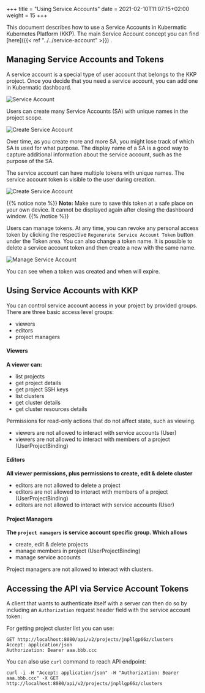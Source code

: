 +++
title = "Using Service Accounts"
date = 2021-02-10T11:07:15+02:00
weight = 15
+++

This document describes how to use a Service Accounts in Kubermatic Kubernetes Platform (KKP).
The main Service Account concept you can find [here]({{< ref "../../service-account" >}}) .

## Managing Service Accounts and Tokens

A service account is a special type of user account that belongs to the KKP project. Once you decide that you need
a service account, you can add one in Kubermatic dashboard.

![Service Account](/img/kubermatic/v2.22/ui/serviceaccount_overview.png?classes=shadow,border "Service Account")

Users can create many Service Accounts (SA) with unique names in the project scope.

![Create Service Account](/img/kubermatic/v2.22/ui/serviceaccount_add.png?classes=shadow,border "Create Service Account")

Over time, as you create more and more SA, you might lose track of which SA is used for what purpose. The display name
of a SA is a good way to capture additional information about the service account, such as the purpose of the SA.

The service account can have multiple tokens with unique names. The service account token is visible to the user during creation.

![Create Service Account](/img/kubermatic/v2.22/ui/serviceaccount_token.png?classes=shadow,border "Create Service Account")

{{% notice note %}}
**Note:** Make sure to save this token at a safe place on your own device. It cannot be displayed again after closing the dashboard window.
{{% /notice %}}

Users can manage tokens. At any time, you can revoke any personal access token by clicking the respective `Regenerate Service Account Token` button under the Token area.
You can also change a token name. It is possible to delete a service account token and then create a new  with the same name.

![Manage Service Account](/img/kubermatic/v2.22/ui/serviceaccount_manage_token.png?classes=shadow,border "Manage Service Account")

You can see when a token was created and when will expire.

## Using Service Accounts with KKP
You can control service account access in your project by provided groups.
There are three basic access level groups:
 - viewers
 - editors
 - project managers

#### Viewers

**A viewer can:**
 - list projects
 - get project details
 - get project SSH keys
 - list clusters
 - get cluster details
 - get cluster resources details

Permissions for read-only actions that do not affect state, such as viewing.
 - viewers are not allowed to interact with service accounts (User)
 - viewers are not allowed to interact with members of a project (UserProjectBinding)


#### Editors

**All viewer permissions, plus permissions to create, edit & delete cluster**
 - editors are not allowed to delete a project
 - editors are not allowed to interact with members of a project (UserProjectBinding)
 - editors are not allowed to interact with service accounts (User)

#### Project Managers

**The `project managers` is service account specific group. Which allows**

 - create, edit & delete projects
 - manage members in project (UserProjectBinding)
 - manage service accounts

Project managers are not allowed to interact with clusters.

## Accessing the API via Service Account Tokens

A client that wants to authenticate itself with a server can then do so by including an `Authorization` request header
field with the service account token:

For getting project cluster list you can use:

```HTTP
GET http://localhost:8080/api/v2/projects/jnpllgp66z/clusters
Accept: application/json
Authorization: Bearer aaa.bbb.ccc
```

You can also use `curl` command to reach API endpoint:

```
curl -i -H "Accept: application/json" -H "Authorization: Bearer aaa.bbb.ccc" -X GET http://localhost:8080/api/v2/projects/jnpllgp66z/clusters
```
